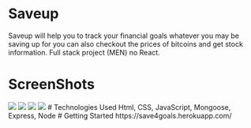 # Saveup 
Saveup will help you to track your financial goals whatever you may be saving up for you can also checkout the prices of bitcoins and get stock information. 
Full stack project (MEN) no React.
# ScreenShots
<img src="https://i.ibb.co/FmvQVrd/Screen-Shot-2021-09-25-at-9-55-21-AM.png"/>
<img src="https://i.ibb.co/3c7pk0Q/Screen-Shot-2021-09-25-at-10-01-07-AM.png"/>
<img src="https://i.ibb.co/JnxfVCH/Screen-Shot-2021-09-25-at-10-01-24-AM.png"/>
<img src="https://i.ibb.co/V9Zyh7t/Screen-Shot-2021-09-25-at-9-56-00-AM.png"/>
# Technologies Used
Html, CSS, JavaScript, Mongoose, Express, Node
# Getting Started
https://save4goals.herokuapp.com/

